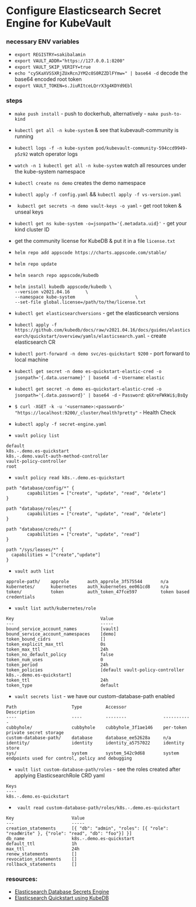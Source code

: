 # Configure Elasticsearch Secret Engine for KubeVault

### necessary ENV variables
- `export REGISTRY=sakibalamin`
- `export VAULT_ADDR="https://127.0.0.1:8200"`
- `export VAULT_SKIP_VERIFY=true`
- `echo "cy5KaXVSSXRjZUxRcnJYM2c0S0RZZDlFYmw=" | base64 -d` decode the base64 encoded root token
- `export VAULT_TOKEN=s.JiuRItceLQrrX3g4KDYd9Ebl`
  
### steps
- `make push install` - push to dockerhub, alternatively - `make push-to-kind`
- `kubectl get all -n kube-system` & see that kubevault-community is running
- `kubectl logs -f -n kube-system pod/kubevault-community-594ccd9949-p5z92` watch operator logs

- `watch -n 1 kubectl get all -n kube-system` watch all resources under the kube-system namespace
- `kubectl create ns demo` creates the demo namespace
- `kubectl apply -f config.yaml` && `kubectl apply -f vs-version.yaml`
- ` kubectl get secrets -n demo vault-keys -o yaml` - get root token & unseal keys
- `kubectl get ns kube-system -o=jsonpath='{.metadata.uid}'` - get your kind cluster ID
- get the community license for KubeDB & put it in a file `license.txt`
- `helm repo add appscode https://charts.appscode.com/stable/`
- `helm repo update`
- `helm search repo appscode/kubedb`

- ``` 
  helm install kubedb appscode/kubedb \
  --version v2021.04.16      \
  --namespace kube-system                       \
  --set-file global.license=/path/to/the/license.txt
  ```

- `kubectl get elasticsearchversions` - get the elasticsearch versions
- `kubectl apply -f https://github.com/kubedb/docs/raw/v2021.04.16/docs/guides/elasticsearch/quickstart/overview/yamls/elasticsearch.yaml` - create elasticsearch CR
- `kubectl port-forward -n demo svc/es-quickstart 9200` - port forward to local machine
- `kubectl get secret -n demo es-quickstart-elastic-cred -o jsonpath='{.data.username}' | base64 -d` - `Username`: `elastic`
- `kubectl get secret -n demo es-quickstart-elastic-cred -o jsonpath='{.data.password}' | base64 -d` - `Password`: `q6XreFWkWi$;BsQy`
- `$ curl -XGET -k -u '<username>:<password>' "https://localhost:9200/_cluster/health?pretty"` - Health Check

- `kubectl apply -f secret-engine.yaml`

- `vault policy list`
```
default
k8s.-.demo.es-quickstart
k8s.-.demo.vault-auth-method-controller
vault-policy-controller
root
```
- `vault policy read k8s.-.demo.es-quickstart`
```
path "database/config/*" {
        capabilities = ["create", "update", "read", "delete"]
}

path "database/roles/*" {
        capabilities = ["create", "update", "read", "delete"]
}

path "database/creds/*" {
        capabilities = ["create", "update", "read"]
}

path "/sys/leases/*" {
  capabilities = ["create","update"]
}
```

- `vault auth list`
```
approle-path/    approle       auth_approle_3f575544       n/a
kubernetes/      kubernetes    auth_kubernetes_ee061cd8    n/a
token/           token         auth_token_47fce597         token based credentials
```

- `vault list auth/kubernetes/role`
```
Key                                 Value
---                                 -----
bound_service_account_names         [vault]
bound_service_account_namespaces    [demo]
token_bound_cidrs                   []
token_explicit_max_ttl              0s
token_max_ttl                       24h
token_no_default_policy             false
token_num_uses                      0
token_period                        24h
token_policies                      [default vault-policy-controller k8s.-.demo.es-quickstart]
token_ttl                           24h
token_type                          default

```

- `vault secrets list` - we have our custom-database-path enabled
```
Path                     Type         Accessor              Description
----                     ----         --------              -----------
cubbyhole/               cubbyhole    cubbyhole_3f1ae146    per-token private secret storage
custom-database-path/    database     database_ee52628a     n/a
identity/                identity     identity_a5757022     identity store
sys/                     system       system_542c9d68       system endpoints used for control, policy and debugging
```

- `vault list custom-database-path/roles` - see the roles created after applying ElasticsearchRole CRD yaml

```
Keys
----
k8s.-.demo.es-quickstart

``` 

- ` vault read custom-database-path/roles/k8s.-.demo.es-quickstart`
```
Key                      Value
---                      -----
creation_statements      [{ "db": "admin", "roles": [{ "role": "readWrite" }, {"role": "read", "db": "foo"}] }]
db_name                  k8s.-.demo.es-quickstart
default_ttl              1h
max_ttl                  24h
renew_statements         []
revocation_statements    []
rollback_statements      []

```

### resources:
- [Elasticsearch Database Secrets Engine](https://www.vaultproject.io/docs/secrets/databases/elasticdb)
- [Elasticsearch Quickstart using KubeDB](https://kubedb.com/docs/v2021.04.16/guides/elasticsearch/quickstart/overview/) 
